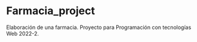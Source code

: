 # Farmacia_project
Elaboración de una farmacia. Proyecto para Programación con tecnologías Web 2022-2. 
